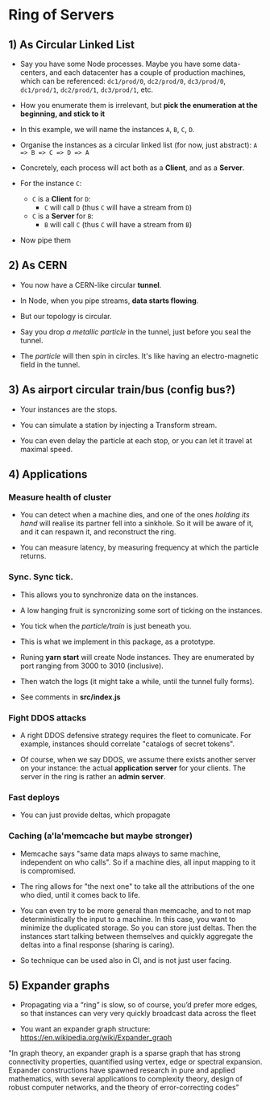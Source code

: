 # Ring of Servers

## 1) As Circular Linked List

- Say you have some Node processes. Maybe you have some data-centers, and each datacenter has a couple of production machines, which can be referenced: `dc1/prod/0`, `dc2/prod/0`, `dc3/prod/0`, `dc1/prod/1`, `dc2/prod/1`, `dc3/prod/1`, etc.

- How you enumerate them is irrelevant, but **pick the enumeration at the beginning, and stick to it**

- In this example, we will name the instances `A`, `B`, `C`, `D`.

- Organise the instances as a circular linked list (for now, just abstract): `A => B => C => D => A`

- Concretely, each process will act both as a **Client**, and as a **Server**.

- For the instance `C`:

  - `C` is a **Client** for `D`:
    - `C` will call `D` (thus `C` will have a stream from `D`)
  - `C` is a **Server** for `B`:
    - `B` will call `C` (thus `C` will have a stream from `B`)

- Now pipe them

## 2) As CERN

- You now have a CERN-like circular **tunnel**.

- In Node, when you pipe streams, **data starts flowing**.

- But our topology is circular.

- Say you drop _a metallic particle_ in the tunnel, just before you seal the tunnel.

- The _particle_ will then spin in circles. It's like having an electro-magnetic field in the tunnel.

## 3) As airport circular train/bus (config bus?)

- Your instances are the stops.

- You can simulate a station by injecting a Transform stream.

- You can even delay the particle at each stop, or you can let it travel at maximal speed.

## 4) Applications

### Measure health of cluster

- You can detect when a machine dies, and one of the ones _holding its hand_ will realise its partner fell into a sinkhole. So it will be aware of it, and it can respawn it, and reconstruct the ring.

- You can measure latency, by measuring frequency at which the particle returns.

### Sync. Sync tick.

- This allows you to synchronize data on the instances.

- A low hanging fruit is syncronizing some sort of ticking on the instances.

- You tick when the _particle/train_ is just beneath you.

- This is what we implement in this package, as a prototype.

- Runing **yarn start** will create Node instances. They are enumerated by port ranging from 3000 to 3010 (inclusive).

- Then watch the logs (it might take a while, until the tunnel fully forms).

- See comments in **src/index.js**

### Fight DDOS attacks

- A right DDOS defensive strategy requires the fleet to comunicate. For example, instances should correlate "catalogs of secret tokens".

- Of course, when we say DDOS, we assume there exists another server on your instance: the actual **application server** for your clients. The server in the ring is rather an **admin server**.

### Fast deploys

- You can just provide deltas, which propagate

### Caching (a'la'memcache but maybe stronger)

- Memcache says "same data maps always to same machine, independent on who calls". So if a machine dies, all input mapping to it is compromised.

- The ring allows for "the next one" to take all the attributions of the one who died, until it comes back to life.

- You can even try to be more general than memcache, and to not map deterministically the input to a machine. In this case, you want to minimize the duplicated storage. So you can store just deltas. Then the instances start talking between themselves and quickly aggregate the deltas into a final response (sharing is caring).

- So technique can be used also in CI, and is not just user facing.

## 5) Expander graphs

- Propagating via a “ring” is slow, so of course, you’d prefer more edges, so that instances can very very quickly broadcast data across the fleet

- You want an expander graph structure: https://en.wikipedia.org/wiki/Expander_graph

"In graph theory, an expander graph is a sparse graph that has strong connectivity properties, quantified using vertex, edge or spectral expansion. Expander constructions have spawned research in pure and applied mathematics, with several applications to complexity theory, design of robust computer networks, and the theory of error-correcting codes"

